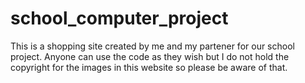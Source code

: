 # school_computer_project
This is a shopping site created by me and my partener for our school project.
Anyone can use the code as they wish but I do not hold the copyright for the images in this website so please be aware of that.
